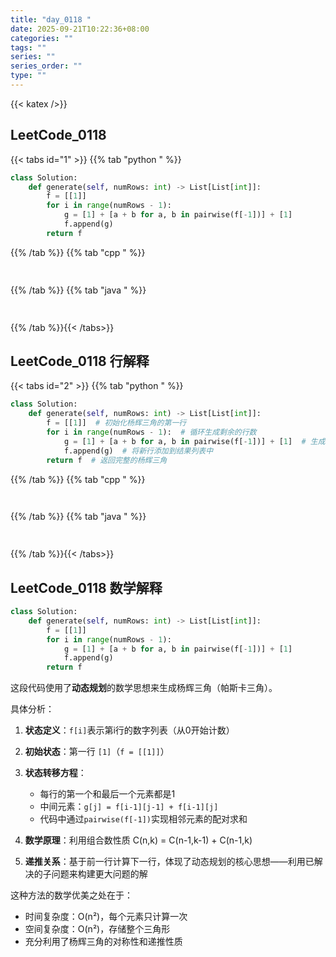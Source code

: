 ```yaml
---
title: "day_0118 "
date: 2025-09-21T10:22:36+08:00
categories: ""
tags: ""
series: ""
series_order: ""
type: ""
---
```


{{< katex />}}


## LeetCode_0118 

{{< tabs id="1" >}}
{{% tab "python " %}}

```python 
class Solution:
    def generate(self, numRows: int) -> List[List[int]]:
        f = [[1]]
        for i in range(numRows - 1):
            g = [1] + [a + b for a, b in pairwise(f[-1])] + [1]
            f.append(g)
        return f 
```

{{% /tab %}}
{{% tab "cpp " %}}

```cpp 
 
```

{{% /tab %}}
{{% tab "java " %}}

```java 
 
```

{{% /tab %}}{{< /tabs>}}

## LeetCode_0118  行解释

{{< tabs id="2" >}}
{{% tab "python " %}}

```python
class Solution:
    def generate(self, numRows: int) -> List[List[int]]:
        f = [[1]]  # 初始化杨辉三角的第一行
        for i in range(numRows - 1):  # 循环生成剩余的行数
            g = [1] + [a + b for a, b in pairwise(f[-1])] + [1]  # 生成新行：首尾为1，中间为上一行相邻元素之和
            f.append(g)  # 将新行添加到结果列表中
        return f  # 返回完整的杨辉三角
```

{{% /tab %}}
{{% tab "cpp " %}}

```cpp 
 
```

{{% /tab %}}
{{% tab "java " %}}

```java 
 
```

{{% /tab %}}{{< /tabs>}}

## LeetCode_0118  数学解释

```python 
class Solution:
    def generate(self, numRows: int) -> List[List[int]]:
        f = [[1]]
        for i in range(numRows - 1):
            g = [1] + [a + b for a, b in pairwise(f[-1])] + [1]
            f.append(g)
        return f 
```


这段代码使用了**动态规划**的数学思想来生成杨辉三角（帕斯卡三角）。

具体分析：

1. **状态定义**：`f[i]`表示第i行的数字列表（从0开始计数）

2. **初始状态**：第一行 `[1]`（`f = [[1]]`）

3. **状态转移方程**：
   - 每行的第一个和最后一个元素都是1
   - 中间元素：`g[j] = f[i-1][j-1] + f[i-1][j]`
   - 代码中通过`pairwise(f[-1])`实现相邻元素的配对求和

4. **数学原理**：利用组合数性质 C(n,k) = C(n-1,k-1) + C(n-1,k)

5. **递推关系**：基于前一行计算下一行，体现了动态规划的核心思想——利用已解决的子问题来构建更大问题的解

这种方法的数学优美之处在于：
- 时间复杂度：O(n²)，每个元素只计算一次
- 空间复杂度：O(n²)，存储整个三角形
- 充分利用了杨辉三角的对称性和递推性质


